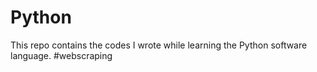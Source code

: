 # Python
This repo contains the codes I wrote while learning the Python software language.
#webscraping
